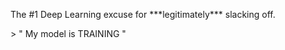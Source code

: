 <p> The #1 Deep Learning excuse for ***legitimately*** slacking off. </p>
> " My model is TRAINING " 
